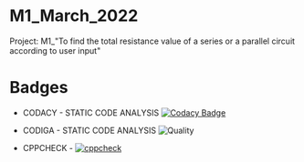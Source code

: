 # M1_March_2022
Project: M1_"To find the total resistance value of a series or a parallel circuit according to user input"

# Badges
 * CODACY - STATIC CODE ANALYSIS
  [![Codacy Badge](https://app.codacy.com/project/badge/Grade/cb727186e9c841f4a19af73dbff9f482)](https://www.codacy.com/gh/VISHNUAMMU5140/M1_March_2022/dashboard?utm_source=github.com&amp;utm_medium=referral&amp;utm_content=VISHNUAMMU5140/M1_March_2022&amp;utm_campaign=Badge_Grade)
 * CODIGA - STATIC CODE ANALYSIS
  ![Quality](https://api.codiga.io/project/32194/score/svg)
  
  
  * CPPCHECK - [![cppcheck](https://github.com/VISHNUAMMU5140/M1_March_2022/actions/workflows/cpp.yml/badge.svg)](https://github.com/VISHNUAMMU5140/M1_March_2022/actions/workflows/cpp.yml)
  
